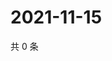# 2021-11-15

共 0 条

<!-- BEGIN WEIBO -->
<!-- 最后更新时间 Mon Nov 15 2021 15:00:56 GMT+0800 (China Standard Time) -->

<!-- END WEIBO -->
